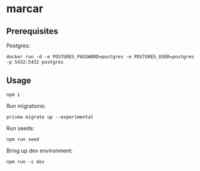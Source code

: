 # marcar

## Prerequisites

Postgres:

```
docker run -d -e POSTGRES_PASSWORD=postgres -e POSTGRES_USER=postgres -p 5432:5432 postgres
```

## Usage

```
npm i
```

Run migrations:

```
prisma migrate up --experimental
```

Run seeds:

```
npm run seed
```


Bring up dev environment:

```
npm run -s dev
```

